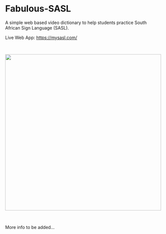 # Fabulous-SASL
A simple web based video dictionary to help students practice South African Sign Language (SASL).

Live Web App: https://mysasl.com/

<br>

<img src="https://mysasl.com//assets/sasl-pic.png" width="500"></img>

<br>

More info to be added...

